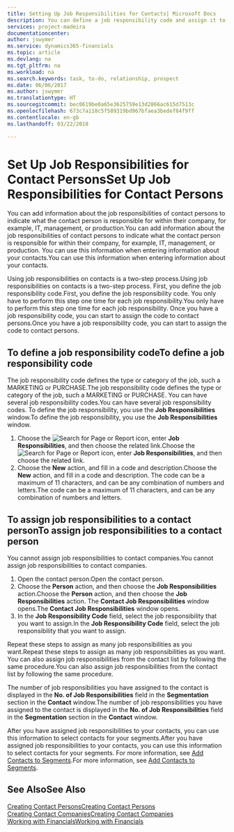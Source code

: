 ```yaml
---
title: Setting Up Job Responsibilities for Contacts| Microsoft Docs
description: You can define a job responsibility code and assign it to a contact to indicate the tasks that your contact is responsible for in their company, for example, IT or production.
services: project-madeira
documentationcenter: 
author: jswymer
ms.service: dynamics365-financials
ms.topic: article
ms.devlang: na
ms.tgt_pltfrm: na
ms.workload: na
ms.search.keywords: task, to-do, relationship, prospect
ms.date: 06/06/2017
ms.author: jswymer
ms.translationtype: HT
ms.sourcegitcommit: bec0619be0a65e3625759e13d2866ac615d7513c
ms.openlocfilehash: 673c7a118c5f589319bd967bfaea3bedef84f9ff
ms.contentlocale: en-gb
ms.lasthandoff: 03/22/2018

---
```

# <a name="set-up-job-responsibilities-for-contact-persons"></a><span data-ttu-id="f3d1a-103">Set Up Job Responsibilities for Contact Persons</span><span class="sxs-lookup"><span data-stu-id="f3d1a-103">Set Up Job Responsibilities for Contact Persons</span></span>
<span data-ttu-id="f3d1a-104">You can add information about the job responsibilities of contact persons to indicate what the contact person is responsible for within their company, for example, IT, management, or production.</span><span class="sxs-lookup"><span data-stu-id="f3d1a-104">You can add information about the job responsibilities of contact persons to indicate what the contact person is responsible for within their company, for example, IT, management, or production.</span></span> <span data-ttu-id="f3d1a-105">You can use this information when entering information about your contacts.</span><span class="sxs-lookup"><span data-stu-id="f3d1a-105">You can use this information when entering information about your contacts.</span></span>

<span data-ttu-id="f3d1a-106">Using job responsibilities on contacts is a two-step process.</span><span class="sxs-lookup"><span data-stu-id="f3d1a-106">Using job responsibilities on contacts is a two-step process.</span></span> <span data-ttu-id="f3d1a-107">First, you define the job responsibility code.</span><span class="sxs-lookup"><span data-stu-id="f3d1a-107">First, you define the job responsibility code.</span></span> <span data-ttu-id="f3d1a-108">You only have to perform this step one time for each job responsibility.</span><span class="sxs-lookup"><span data-stu-id="f3d1a-108">You only have to perform this step one time for each job responsibility.</span></span> <span data-ttu-id="f3d1a-109">Once you have a job responsibility code, you can start to assign the code to contact persons.</span><span class="sxs-lookup"><span data-stu-id="f3d1a-109">Once you have a job responsibility code, you can start to assign the code to contact persons.</span></span>

## <a name="to-define-a-job-responsibility-code"></a><span data-ttu-id="f3d1a-110">To define a job responsibility code</span><span class="sxs-lookup"><span data-stu-id="f3d1a-110">To define a job responsibility code</span></span>
<span data-ttu-id="f3d1a-111">The job responsibility code defines the type or category of the job, such a MARKETING or PURCHASE.</span><span class="sxs-lookup"><span data-stu-id="f3d1a-111">The job responsibility code defines the type or category of the job, such a MARKETING or PURCHASE.</span></span> <span data-ttu-id="f3d1a-112">You can have several job responsibility codes.</span><span class="sxs-lookup"><span data-stu-id="f3d1a-112">You can have several job responsibility codes.</span></span> <span data-ttu-id="f3d1a-113">To define the job responsibility, you use the **Job Responsibilities** window.</span><span class="sxs-lookup"><span data-stu-id="f3d1a-113">To define the job responsibility, you use the **Job Responsibilities** window.</span></span>

1. <span data-ttu-id="f3d1a-114">Choose the ![Search for Page or Report](media/ui-search/search_small.png "Search for Page or Report icon") icon, enter **Job Responsibilities**, and then choose the related link.</span><span class="sxs-lookup"><span data-stu-id="f3d1a-114">Choose the ![Search for Page or Report](media/ui-search/search_small.png "Search for Page or Report icon") icon, enter **Job Responsibilities**, and then choose the related link.</span></span>
2. <span data-ttu-id="f3d1a-115">Choose the **New** action, and fill in a code and description.</span><span class="sxs-lookup"><span data-stu-id="f3d1a-115">Choose the **New** action, and fill in a code and description.</span></span> <span data-ttu-id="f3d1a-116">The code can be a maximum of 11 characters, and can be any combination of numbers and letters.</span><span class="sxs-lookup"><span data-stu-id="f3d1a-116">The code can be a maximum of 11 characters, and can be any combination of numbers and letters.</span></span>

## <a name="to-assign-job-responsibilities-to-a-contact-person"></a><span data-ttu-id="f3d1a-117">To assign job responsibilities to a contact person</span><span class="sxs-lookup"><span data-stu-id="f3d1a-117">To assign job responsibilities to a contact person</span></span>
<span data-ttu-id="f3d1a-118">You cannot assign job responsibilities to contact companies.</span><span class="sxs-lookup"><span data-stu-id="f3d1a-118">You cannot assign job responsibilities to contact companies.</span></span>

1. <span data-ttu-id="f3d1a-119">Open the contact person.</span><span class="sxs-lookup"><span data-stu-id="f3d1a-119">Open the contact person.</span></span>
2. <span data-ttu-id="f3d1a-120">Choose the **Person** action, and then choose the **Job Responsibilities** action.</span><span class="sxs-lookup"><span data-stu-id="f3d1a-120">Choose the **Person** action, and then choose the **Job Responsibilities** action.</span></span> <span data-ttu-id="f3d1a-121">The **Contact Job Responsibilities** window opens.</span><span class="sxs-lookup"><span data-stu-id="f3d1a-121">The **Contact Job Responsibilities** window opens.</span></span>
3. <span data-ttu-id="f3d1a-122">In the **Job Responsibility Code** field, select the job responsibility that you want to assign.</span><span class="sxs-lookup"><span data-stu-id="f3d1a-122">In the **Job Responsibility Code** field, select the job responsibility that you want to assign.</span></span>

<span data-ttu-id="f3d1a-123">Repeat these steps to assign as many job responsibilities as you want.</span><span class="sxs-lookup"><span data-stu-id="f3d1a-123">Repeat these steps to assign as many job responsibilities as you want.</span></span> <span data-ttu-id="f3d1a-124">You can also assign job responsibilities from the contact list by following the same procedure.</span><span class="sxs-lookup"><span data-stu-id="f3d1a-124">You can also assign job responsibilities from the contact list by following the same procedure.</span></span>

<span data-ttu-id="f3d1a-125">The number of job responsibilities you have assigned to the contact is displayed in the **No. of Job Responsibilities** field in the **Segmentation** section in the **Contact** window.</span><span class="sxs-lookup"><span data-stu-id="f3d1a-125">The number of job responsibilities you have assigned to the contact is displayed in the **No. of Job Responsibilities** field in the **Segmentation** section in the **Contact** window.</span></span>

<span data-ttu-id="f3d1a-126">After you have assigned job responsibilities to your contacts, you can use this information to select contacts for your segments.</span><span class="sxs-lookup"><span data-stu-id="f3d1a-126">After you have assigned job responsibilities to your contacts, you can use this information to select contacts for your segments.</span></span> <span data-ttu-id="f3d1a-127">For more information, see [Add Contacts to Segments](marketing-add-contact-segment.md).</span><span class="sxs-lookup"><span data-stu-id="f3d1a-127">For more information, see [Add Contacts to Segments](marketing-add-contact-segment.md).</span></span>

## <a name="see-also"></a><span data-ttu-id="f3d1a-128">See Also</span><span class="sxs-lookup"><span data-stu-id="f3d1a-128">See Also</span></span>
[<span data-ttu-id="f3d1a-129">Creating Contact Persons</span><span class="sxs-lookup"><span data-stu-id="f3d1a-129">Creating Contact Persons</span></span>](marketing-create-contact-persons.md)  
[<span data-ttu-id="f3d1a-130">Creating Contact Companies</span><span class="sxs-lookup"><span data-stu-id="f3d1a-130">Creating Contact Companies</span></span>](marketing-create-contact-companies.md)  
[<span data-ttu-id="f3d1a-131">Working with Financials</span><span class="sxs-lookup"><span data-stu-id="f3d1a-131">Working with Financials</span></span>](ui-work-product.md)


